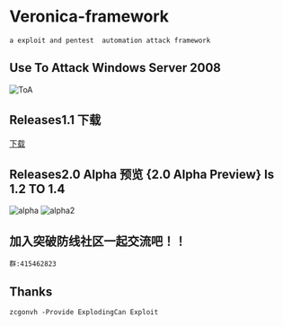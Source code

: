 # Veronica-framework
`a exploit and pentest  automation attack framework`
## Use To Attack Windows Server 2008
![ToA](https://github.com/B1eed/Veronica-framework/blob/master/attackdemo.gif?raw=true "gif")
## Releases1.1 下载
[下载](https://codeload.github.com/B1eed/Veronica-framework/zip/1.1)
## Releases2.0 Alpha 预览 {2.0 Alpha Preview} Is 1.2 TO 1.4
![alpha](https://github.com/B1eed/Veronica-framework/blob/master/3.png?raw=true "2.0")
![alpha2](https://github.com/B1eed/Veronica-framework/blob/master/4.png?raw=true "2.0")
## 加入突破防线社区一起交流吧！！

    群:415462823

## Thanks
    
    zcgonvh -Provide ExplodingCan Exploit 

